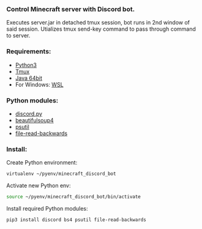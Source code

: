 ### Control Minecraft server with Discord bot.

Executes server.jar in detached tmux session, bot runs in 2nd window of said session.
Utializes tmux send-key command to pass through command to server.

### Requirements:
- [Python3](https://www.python.org/)
- [Tmux](https://github.com/tmux/tmux/wiki)
- [Java 64bit](https://www.java.com/en/download/linux_manual.jsp)
- For Windows: [WSL](https://docs.microsoft.com/en-us/windows/wsl/install-win10)

### Python modules:
- [discord.py](https://github.com/Rapptz/discord.py)
- [beautifulsoup4](https://pypi.org/project/beautifulsoup4/)
- [psutil](https://pypi.org/project/psutil/)
- [file-read-backwards](https://pypi.org/project/file-read-backwards/)

### Install:
Create Python environment:
```bash
virtualenv ~/pyenv/minecraft_discord_bot
```
Activate new Python env:
```bash
source ~/pyenv/minecraft_discord_bot/bin/activate
```
Install required Python modules:
```bash
pip3 install discord bs4 psutil file-read-backwards
```
